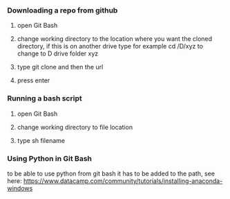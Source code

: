 ### Downloading a repo from github

1. open Git Bash

2. change working directory to the location where you want the cloned directory, if this is on another drive type for example cd /D/xyz to change to D drive folder xyz

3. type git clone and then the url 

4. press enter


### Running a bash script

1. open Git Bash

2. change working directory to file location

3. type sh filename


### Using Python in Git Bash
to be able to use python from git bash it has to be added to the path, see here: https://www.datacamp.com/community/tutorials/installing-anaconda-windows


